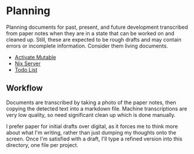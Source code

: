 # Planning

Planning documents for past, present, and future development transcribed from
paper notes when they are in a state that can be worked on and cleaned up.
Still, these are expected to be rough drafts and may contain errors or
incomplete information. Consider them living documents.

- [Activate Mutable](./activate-mutable.md)
- [Nix Server](./nix-server.md)
- [Todo List](./todo-list.md)

## Workflow

Documents are transcribed by taking a photo of the paper notes, then copying the
detected text into a markdown file. Machine transcriptions are very low quality,
so need significant clean up which is done manually.

I prefer paper for initial drafts over digital, as it forces me to think more
about what I'm writing, rather than just dumping my thoughts onto the screen.
Once I'm satisfied with a draft, I'll type a refined version into this
directory, one file per project.
